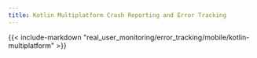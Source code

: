 ```yaml
---
title: Kotlin Multiplatform Crash Reporting and Error Tracking
---
```


{{< include-markdown "real_user_monitoring/error_tracking/mobile/kotlin-multiplatform" >}}